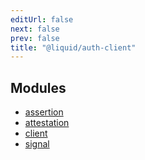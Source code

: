 ```yaml
---
editUrl: false
next: false
prev: false
title: "@liquid/auth-client"
---
```


## Modules

- [assertion](/reference/typescript/auth/assertion/readme/)
- [attestation](/reference/typescript/auth/attestation/readme/)
- [client](/reference/typescript/auth/client/readme/)
- [signal](/reference/typescript/auth/signal/readme/)